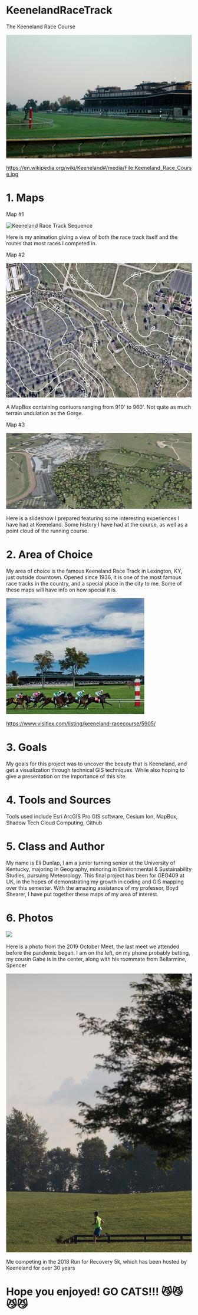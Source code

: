 # KeenelandRaceTrack
The Keeneland Race Course

![Keeneland](images/Keeneland_Race_Course.jpg)

https://en.wikipedia.org/wiki/Keeneland#/media/File:Keeneland_Race_Course.jpg

# 1. Maps

Map #1

![Keeneland Race Track Sequence](VIDEO/L7race.gif)

Here is my animation giving a view of both the race track itself and the routes that most races I competed in. 

Map #2

![Keeneland MapBox](images/MapBox%20Map.jpg)

A MapBox containing contuors ranging from 910' to 960'. Not quite as much terrain undulation as the Gorge.

Map #3

![Keeneland Slideshow](images/Cesium%20Map.jpg)

Here is a slideshow I prepared featuring some interesting experiences I have had at Keeneland. Some history I have had at the course, as well as a point cloud of the running course.

# 2. Area of Choice

My area of choice is the famous Keeneland Race Track in Lexington, KY, just outside downtown. Opened since 1936, it is one of the most famous race tracks in the country, and a special place in the city to me. Some of these maps will have info on how special it is.

![Keeneland](images/Keeneland%20%231.jpg)

https://www.visitlex.com/listing/keeneland-racecourse/5905/

# 3. Goals

My goals for this project was to uncover the beauty that is Keeneland, and get a visualization through technical GIS techniques. While also hoping to give a presentation on the importance of this site.

# 4. Tools and Sources

Tools used include Esri ArcGIS Pro GIS software, Cesium Ion, MapBox, Shadow Tech Cloud Computing, Github

# 5. Class and Author

My name is Eli Dunlap, I am a junior turning senior at the University of Kentucky, majoring in Geography, minoring in Environmental & Sustainability Studies, pursuing Meteorology. This final project has been for GEO409 at UK, in the hopes of demonstrating my growth in coding and GIS mapping over this semester. With the amazing assistance of my professor, Boyd Shearer, I have put together these maps of my area of interest.

# 6. Photos

![](images/Keeneland%20Betting.jpg)

Here is a photo from the 2019 October Meet, the last meet we attended before the pandemic began. I am on the left, on my phone probably betting, my cousin Gabe is in the center, along with his roommate from Bellarmine, Spencer

![](images/Run%20for%20Recovery%20Race.jpg)

Me competing in the 2018 Run for Recovery 5k, which has been hosted by Keeneland for over 30 years

# Hope you enjoyed! GO CATS!!! 😼😼😼😼
